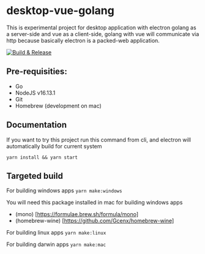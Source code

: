 # desktop-vue-golang

This is experimental project for desktop application with electron golang as a server-side and vue as a client-side, golang with vue will communicate via http because basically electron is a packed-web application.

[![Build & Release](https://github.com/ganeshaampuh/desktop-vue-golang/actions/workflows/build.yml/badge.svg)](https://github.com/ganeshaampuh/desktop-vue-golang/actions/workflows/build.yml)

## Pre-requisities:
- Go
- NodeJS v16.13.1
- Git
- Homebrew (development on mac)

## Documentation

If you want to try this project run this command from cli, and electron will automatically build for current system

``` yarn install && yarn start ```


## Targeted build

For building windows apps 
``` yarn make:windows ```

You will need this package installed in mac for building windows apps
- (mono) [https://formulae.brew.sh/formula/mono]
- (homebrew-wine) [https://github.com/Gcenx/homebrew-wine]


For building linux apps
``` yarn make:linux ```


For building darwin apps
``` yarn make:mac ```
